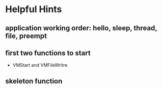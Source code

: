 
# Helpful Hints
## application working order: hello, sleep, thread, file, preempt

## first two functions to start
- VMStart and VMFileWritre
## skeleton function